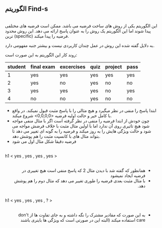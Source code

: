
## الگوریتم Find-s
<br/>
این الگوریتم یکی از روش های ساخت فرضیه می باشد. ممکن است فرضیه های مختلفی پیدا شوند اما این الگوریتم یک روش را به عنوان پاسخ ارائه می دهد.
این روش محدود ترین (specific) فرضیه را پیدا میکند.

به دلایل گفته شده این روش در عمل چندان کاربردی نیست و بیشتر جنبه مفهومی دارد.

روند کار این الگوریتم به این صورت است:


| student | final exam | excercises | quiz | project | pass |
|---------|------------|------------|------|---------|------|
| 1       | yes        | yes   	    | yes  | yes     | yes  | 
| 2       | yes        | no    	    | yes  | no      | no   |
| 3       | yes        | yes   	    | yes  | no      | yes  |
| 4       | no         | no    	    | yes  | no      | no   |

- ابتدا پاسخ را منفی در نظر میگیرد و هیچ مثالی را با پاسخ مثبت قبول نمیکند. در واقع با کامل خیر و حالت اولیه فرضیه <0,0,0,0> شروع میکند.
- چون خودش از ابتدا فرضیه را منفی در نظر گرفته است اگر با مثال منفی مواجه شود هیچ تاثیری روی آن ندارد اما با اولین مثال مثبت با خلاف فرضش مواجه می شود و حالت ویژگی هایش را به روز میکند و فرضیه را به گونه ای تغییر می دهد تا بتواند مثال های با کانسپت مثبت را هم پوشش دهد.
- فرضیه دقیقا شکل مثال اول می شود
<br/>
<div dir="lrt"> 
h1 < yes , yes , yes , yes >
  </div>
<br/>
<div dir="rtl">
  
- همانطور که گفته شد با دیدن مثال 2 که پاسخ منفی است هیچ تغییری در فرضیه ایجاد نمیشود
- با مثال مثبت بعدی فرضیه را طوری تغییر می دهد که مثال دوم را هم پوشش دهد.
<br/>
<div dir="ltr"> 
h1 < yes , yes , yes , ? >
  </div>
<br/>
  
- به این صورت که مقادیر مشترک را نگه داشته و به جای تفاوت ها از don't care استفاده میکند (البته این در صورتی است که ویژگی ها باینری باشند

</div>
  
